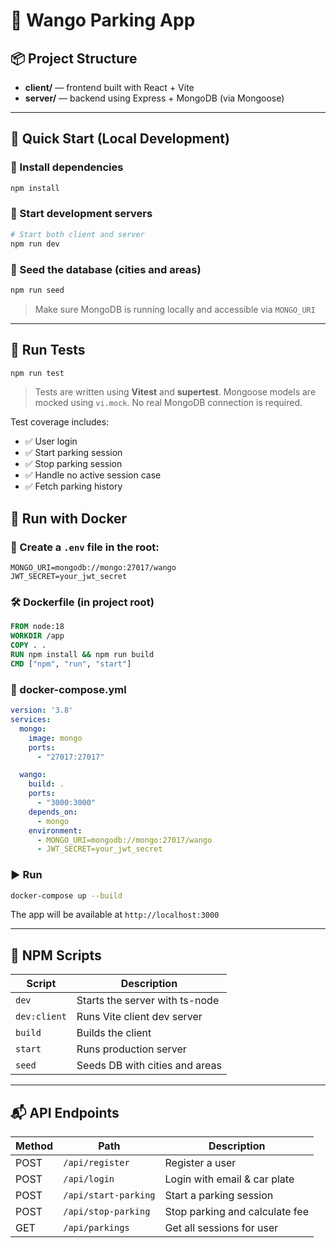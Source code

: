 # 🚗 Wango Parking App

## 📦 Project Structure
- **client/** — frontend built with React + Vite
- **server/** — backend using Express + MongoDB (via Mongoose)

---

## 🚀 Quick Start (Local Development)

### 🔧 Install dependencies
```bash
npm install
```

### 🧪 Start development servers
```bash
# Start both client and server
npm run dev
```

### 🌱 Seed the database (cities and areas)
```bash
npm run seed
```

> Make sure MongoDB is running locally and accessible via `MONGO_URI`

---

## 🧪 Run Tests
```bash
npm run test
```

> Tests are written using **Vitest** and **supertest**. Mongoose models are mocked using `vi.mock`. No real MongoDB connection is required.

Test coverage includes:
- ✅ User login
- ✅ Start parking session
- ✅ Stop parking session
- ✅ Handle no active session case
- ✅ Fetch parking history

## 🐳 Run with Docker

### 📁 Create a `.env` file in the root:
```env
MONGO_URI=mongodb://mongo:27017/wango
JWT_SECRET=your_jwt_secret
```

### 🛠 Dockerfile (in project root)
```Dockerfile
FROM node:18
WORKDIR /app
COPY . .
RUN npm install && npm run build
CMD ["npm", "run", "start"]
```

### 🐋 docker-compose.yml
```yaml
version: '3.8'
services:
  mongo:
    image: mongo
    ports:
      - "27017:27017"

  wango:
    build: .
    ports:
      - "3000:3000"
    depends_on:
      - mongo
    environment:
      - MONGO_URI=mongodb://mongo:27017/wango
      - JWT_SECRET=your_jwt_secret
```

### ▶️ Run
```bash
docker-compose up --build
```

The app will be available at `http://localhost:3000`

---

## 📁 NPM Scripts
| Script        | Description                         |
|---------------|-------------------------------------|
| `dev`         | Starts the server with ts-node      |
| `dev:client`  | Runs Vite client dev server         |
| `build`       | Builds the client                   |
| `start`       | Runs production server              |
| `seed`        | Seeds DB with cities and areas      |

---

## 📬 API Endpoints
| Method | Path                 | Description                   |
|--------|----------------------|-------------------------------|
| POST   | `/api/register`      | Register a user               |
| POST   | `/api/login`         | Login with email & car plate |
| POST   | `/api/start-parking` | Start a parking session       |
| POST   | `/api/stop-parking`  | Stop parking and calculate fee|
| GET    | `/api/parkings`      | Get all sessions for user     |
